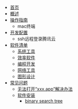 * [首页](README.md)
* [概述](README.md)
* [操作指南]()
  * mac终端
* [开发配置]()
  * ssh远程登录腾讯云
* [软件清单]()
  - [系统工具]()
  - [效率软件]()
  - [编程开发]()
  - [网络工具]()
  - [图形设计]()
* [常见问题]()
  - [无法打开“xxx.app”解决办法](sections/常见问题/无法打开“xxx.app”解决办法.md)
  - [软件安装]()
      - [binary search tree](/general/algorithm/data-structures/tree/binary-search-tree/README.md)

